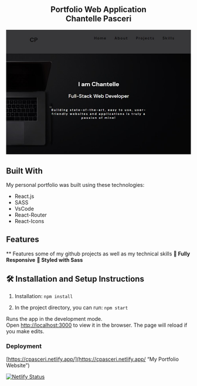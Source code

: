 <h2 align="center">
Portfolio Web Application <br/>
Chantelle Pasceri
</h2>

<div align="center">
<img src="./webpage.jpg" alt="demo"/>
</div>


## Built With

My personal portfolio was built using these technologies:

- React.js
- SASS
- VsCode
- React-Router
- React-Icons

## Features

** Features some of my github projects as well as my technical skills
**📱 Fully Responsive**
**🎨 Styled with Sass**

## 🛠 Installation and Setup Instructions

1. Installation: `npm install`

2. In the project directory, you can run: `npm start`

Runs the app in the development mode.\
Open [http://localhost:3000](http://localhost:3000) to view it in the browser.
The page will reload if you make edits.

### Deployment



[https://cpasceri.netlify.app/](https://cpasceri.netlify.app/ “My Portfolio Website”)

[![Netlify Status](https://api.netlify.com/api/v1/badges/fff17987-09de-4070-bbf9-b70ca0ca931c/deploy-status)](https://app.netlify.com/sites/cpasceri/deploys)